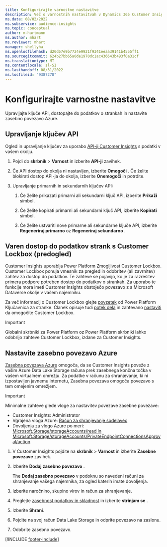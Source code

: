 ```yaml
---
title: Konfigurirajte varnostne nastavitve
description: Več o varnostnih nastavitvah v Dynamics 365 Customer Insights.
ms.date: 08/02/2022
ms.subservice: audience-insights
ms.topic: conceptual
author: m-hartmann
ms.author: mhart
ms.reviewer: mhart
manager: shellyha
ms.openlocfilehash: d20d57e9b7724e9921f9341eeaa39141b4555ff1
ms.sourcegitcommit: 624b27bb65a0de1970dc1ac436643b493f0a31cf
ms.translationtype: MT
ms.contentlocale: sl-SI
ms.lasthandoff: 08/31/2022
ms.locfileid: "9387278"
---
```

# <a name="configure-security-settings"></a>Konfigurirajte varnostne nastavitve

Upravljajte ključe API, dostopajte do podatkov o strankah in nastavite zasebno povezavo Azure.

## <a name="manage-api-keys"></a>Upravljanje ključev API

Ogled in upravljanje ključev za uporabo [API-ji Customer Insights](apis.md) s podatki v vašem okolju.

1. Pojdi do **skrbnik** > **Varnost** in izberite **API-ji** zavihek.

1. Če API dostop do okolja ni nastavljen, izberite **Omogoči** . Če želite blokirati dostop API-ja do okolja, izberite **Onemogoči** in potrdite.

1. Upravljanje primarnih in sekundarnih ključev API:

   1. Če želite prikazati primarni ali sekundarni ključ API, izberite **Prikaži** simbol.

   1. Če želite kopirati primarni ali sekundarni ključ API, izberite **Kopirati** simbol.

   1. Če želite ustvariti nove primarne ali sekundarne ključe API, izberite **Regeneriraj primarno** oz **Regeneriraj sekundarno** .

## <a name="securely-access-customer-data-with-customer-lockbox-preview"></a>Varen dostop do podatkov strank s Customer Lockbox (predogled)

Customer Insights uporablja Power Platform Zmogljivost Customer Lockbox. Customer Lockbox ponuja vmesnik za pregled in odobritev (ali zavrnitev) zahtev za dostop do podatkov. Te zahteve se pojavijo, ko je za razrešitev primera podpore potreben dostop do podatkov o strankah. Za uporabo te funkcije mora imeti Customer Insights obstoječo povezavo z a Microsoft Dataverse okolje v vašem najemniku.

Za več informacij o Customer Lockbox glejte [povzetek](/power-platform/admin/about-lockbox#summary) od Power Platform Ključavnica za stranke. Članek opisuje tudi [potek dela](/power-platform/admin/about-lockbox#workflow) in zahtevano [nastaviti](/power-platform/admin/about-lockbox#enable-the-lockbox-policy) da omogočite Customer Lockbox.

> [!IMPORTANT]
> Globalni skrbniki za Power Platform oz Power Platform skrbniki lahko odobrijo zahteve Customer Lockbox, izdane za Customer Insights.

## <a name="set-up-an-azure-private-link"></a>Nastavite zasebno povezavo Azure

[Zasebna povezava Azure](/azure/private-link/private-link-overview) omogoča, da se Customer Insights poveže z vašim Azure Data Lake Storage računa prek zasebnega končna točka v vašem virtualnem omrežju. Za podatke v računu za shranjevanje, ki ni izpostavljen javnemu internetu, Zasebna povezava omogoča povezavo s tem omejenim omrežjem.

> [!IMPORTANT]
> Minimalne zahteve glede vloge za nastavitev povezave zasebne povezave:
>
> - Customer Insights: Administrator
> - Vgrajena vloga Azure: [Račun za shranjevanje sodelavec](/azure/role-based-access-control/built-in-roles#storage-account-contributor)
> - Dovoljenja za vlogo Azure po meri: [Microsoft.Storage/storageAccounts/read in Microsoft.Storage/storageAccounts/PrivateEndpointConnectionsApproval/action](/azure/role-based-access-control/resource-provider-operations#microsoftstorage)

1. V Customer Insights pojdite na **skrbnik** > **Varnost** in izberite **Zasebne povezave** zavihek.

1. Izberite **Dodaj zasebno povezavo** .

   The **Dodaj zasebno povezavo** v podoknu so navedeni računi za shranjevanje vašega najemnika, za ogled katerih imate dovoljenja.

1. Izberite naročnino, skupino virov in račun za shranjevanje.

1. Preglejte [zasebnost podatkov in skladnost](connections.md#data-privacy-and-compliance) in izberite **strinjam se** .

1. Izberite **Shrani**.

1. Pojdite na svoj račun Data Lake Storage in odprite povezavo na zaslonu.

1. Odobrite zasebno povezavo.


[!INCLUDE [footer-include](includes/footer-banner.md)]
